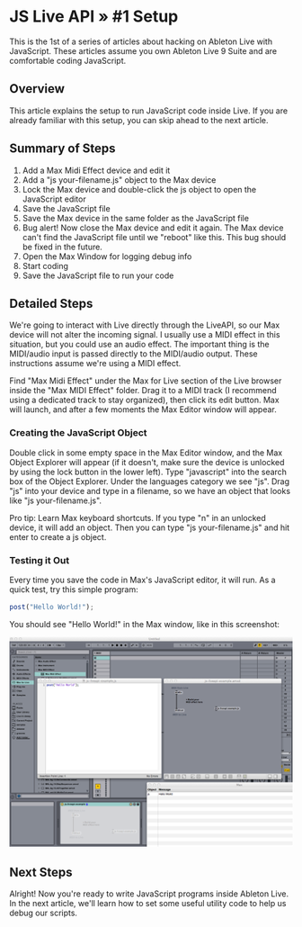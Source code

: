 # JS Live API » #1 Setup

This is the 1st of a series of articles about hacking on Ableton Live with JavaScript. These articles assume you own Ableton Live 9 Suite and are comfortable coding JavaScript.

## Overview

This article explains the setup to run JavaScript code inside Live. If you are already familiar with this setup, you can skip ahead to the next article.

## Summary of Steps

1. Add a Max Midi Effect device and edit it
2. Add a "js your-filename.js" object to the Max device
3. Lock the Max device and double-click the js object to open the JavaScript editor
4. Save the JavaScript file
5. Save the Max device in the same folder as the JavaScript file
6. Bug alert! Now close the Max device and edit it again. The Max device can't find the JavaScript file until we "reboot" like this. This bug should be fixed in the future.
7. Open the Max Window for logging debug info
8. Start coding
9. Save the JavaScript file to run your code

## Detailed Steps

We're going to interact with Live directly through the LiveAPI, so our Max device will not alter the incoming signal. I usually use a MIDI effect in this situation, but you could use an audio effect. The important thing is the MIDI/audio input is passed directly to the MIDI/audio output. These instructions assume we're using a MIDI effect.

Find "Max Midi Effect" under the Max for Live section of the Live browser inside the "Max MIDI Effect" folder. Drag it to a MIDI track (I recommend using a dedicated track to stay organized), then click its edit button. Max will launch, and after a few moments the Max Editor window will appear.

### Creating the JavaScript Object

Double click in some empty space in the Max Editor window, and the Max Object Explorer will appear (if it doesn't, make sure the device is unlocked by using the lock button in the lower left). Type "javascript" into the search box of the Object Explorer. Under the languages category we see "js". Drag "js" into your device and type in a filename, so we have an object that looks like "js your-filename.js".

Pro tip: Learn Max keyboard shortcuts. If you type "n" in an unlocked device, it will add an object. Then you can type "js your-filename.js" and hit enter to create a js object.

### Testing it Out

Every time you save the code in Max's JavaScript editor, it will run. As a quick test, try this simple program:

```javascript
post("Hello World!");
```

You should see "Hello World!" in the Max window, like in this screenshot:

![Setup Screenshot](js-live-api-setup.png)

## Next Steps

Alright! Now you're ready to write JavaScript programs inside Ableton Live. In the next article, we'll learn how to set some useful utility code to help us debug our scripts.